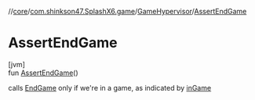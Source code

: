 //[core](../../../index.md)/[com.shinkson47.SplashX6.game](../index.md)/[GameHypervisor](index.md)/[AssertEndGame](-assert-end-game.md)

# AssertEndGame

[jvm]\
fun [AssertEndGame](-assert-end-game.md)()

calls [EndGame](-end-game.md) only if we're in a game, as indicated by [inGame](in-game.md)
